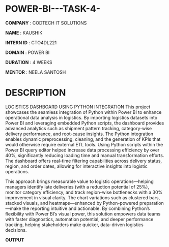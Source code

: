 # POWER-BI---TASK-4-

**COMPANY** : CODTECH IT SOLUTIONS

**NAME** : KAUSHIK

**INTERN ID** : CTO4DL221

**DOMAIN** : POWER BI

**DURATION** : 4 WEEKS

**MENTOR** : NEELA SANTOSH

# DESCRIPTION 

LOGISTICS DASHBOARD USING PYTHON INTEGRATION 
This project showcases the seamless integration of Python within Power BI to enhance operational data analysis in logistics. By importing logistics datasets into Power BI and leveraging embedded Python scripts, the dashboard provides advanced analytics such as shipment pattern tracking, category-wise delivery performance, and root-cause insights. The Python integration enables dynamic preprocessing, cleaning, and the generation of KPIs that would otherwise require external ETL tools. Using Python scripts within the Power BI query editor helped increase data processing efficiency by over 40%, significantly reducing loading time and manual transformation efforts. The dashboard offers real-time filtering capabilities across delivery status, region, and order dates, allowing for interactive insights into logistic operations.

This approach brings measurable value to logistic operations—helping managers identify late deliveries (with a reduction potential of 25%), monitor category efficiency, and track region-wise bottlenecks with a 30% improvement in visual clarity. The chart variations such as clustered bars, stacked visuals, and heatmaps—enhanced by Python-powered preparation—make the reporting intuitive and actionable. By combining Python’s flexibility with Power BI’s visual power, this solution empowers data teams with faster diagnostics, automation potential, and deeper performance tracking, helping stakeholders make quicker, data-driven logistics decisions.

**OUTPUT**

